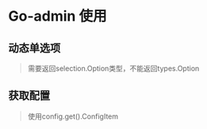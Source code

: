 # Go-admin 使用
## 动态单选项
> 需要返回selection.Option类型，不能返回types.Option  

## 获取配置
> 使用config.get().ConfigItem